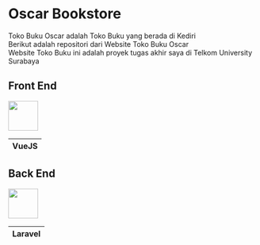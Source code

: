 # Oscar Bookstore
Toko Buku Oscar adalah Toko Buku yang berada di Kediri <br>
Berikut adalah repositori dari Website Toko Buku Oscar <br>
Website Toko Buku ini adalah proyek tugas akhir saya di Telkom University Surabaya

## Front End

[<img src="https://upload.wikimedia.org/wikipedia/commons/thumb/9/95/Vue.js_Logo_2.svg/512px-Vue.js_Logo_2.svg.png" width="60" height="60" />](https://vuejs.org/)

| VueJS | 
| ----- | 

## Back End

[<img src="https://laravel.com/img/logomark.min.svg" width="60" height="60" />](https://vuejs.org/)

| Laravel | 
| ----- | 
